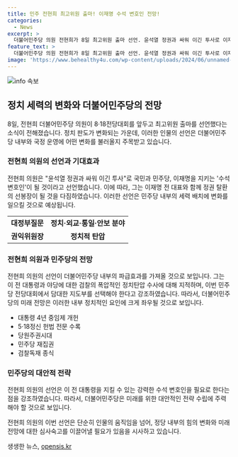 ```yaml
---
title: 민주 전현희 최고위원 출마! 이재명 수석 변호인 전망!
categories:
  - News
excerpt: >
  더불어민주당 의원 전현희가 8일 최고위원 출마 선언. 윤석열 정권과 싸워 이긴 투사로 이재명과 함께 정권 탈환 선봉장이 되겠다고 밝혀, 이 전 대표를 지키기 위한 수석 변호인 역할을 적극 표명. 권익위원장 시절 탄압에도 불구하고 민주당과 국민을 위해 싸운 경험 강조. 또한 대통령 4년 중임제 개헌, 5·18정신 헌법 전문 수록 등을 공약으로 내세움. 김두관 전 의원 당대표 후보 출마설에 대해서는 시너지를 내며 민주당 외연 확대에 도움이 될 것으로 언급함.
feature_text: >
  더불어민주당 의원 전현희가 8일 최고위원 출마 선언. 윤석열 정권과 싸워 이긴 투사로 이재명과 함께 정권 탈환 선봉장이 되겠다고 밝혀, 이 전 대표를 지키기 위한 수석 변호인 역할을 적극 표명. 권익위원장 시절 탄압에도 불구하고 민주당과 국민을 위해 싸운 경험 강조. 또한 대통령 4년 중임제 개헌, 5·18정신 헌법 전문 수록 등을 공약으로 내세움. 김두관 전 의원 당대표 후보 출마설에 대해서는 시너지를 내며 민주당 외연 확대에 도움이 될 것으로 언급함.
image: 'https://www.behealthy4u.com/wp-content/uploads/2024/06/unnamed-file.png'
---
```


<p><img src="https://www.behealthy4u.com/wp-content/uploads/2024/06/unnamed-file.png" alt="info 속보" /></p>

<h2 data-ke-size="size26">정치 세력의 변화와 더불어민주당의 전망</h2>

<p data-ke-size="size16">8일, 전현희 더불어민주당 의원이 8·18전당대회를 앞두고 최고위원 출마를 선언했다는 소식이 전해졌습니다. 정치 판도가 변화되는 가운데, 이러한 인물의 선언은 더불어민주당 내부와 국정 운영에 어떤 변화를 불러올지 주목받고 있습니다.</p>

<h3>전현희 의원의 선언과 기대효과</h3>

<p data-ke-size="size16">전현희 의원은 "윤석열 정권과 싸워 이긴 투사"로 국민과 민주당, 이재명을 지키는 '수석 변호인'이 될 것이라고 선언했습니다. 이에 따라, 그는 이재명 전 대표와 함께 정권 탈환의 선봉장이 될 것을 다짐하였습니다. 이러한 선언은 민주당 내부의 세력 배치에 변화를 일으킬 것으로 예상됩니다.</p>

<table>
    <tr>
        <td style="text-align: center; height: 17px;"><b>대정부질문</b></td>
        <td style="text-align: center; height: 17px;"><b>정치·외교·통일·안보 분야</b></td>
    </tr>
    <tr>
        <td style="text-align: center; height: 17px;"><b>권익위원장</b></td>
        <td style="text-align: center; height: 17px;"><b>정치적 탄압</b></td>
    </tr>
</table>

<h3>전현희 의원과 민주당의 전망</h3>

<p data-ke-size="size16">전현희 의원의 선언이 더불어민주당 내부의 파급효과를 가져올 것으로 보입니다. 그는 이 전 대통령과 야당에 대한 검찰의 폭압적인 정치탄압 수사에 대해 지적하며, 이번 민주당 전당대회에서 담대한 지도부를 선택해야 한다고 강조하였습니다. 따라서, 더불어민주당의 미래 전망은 이러한 내부 정치적인 요인에 크게 좌우될 것으로 보입니다.</p>

<ul>
    <li>대통령 4년 중임제 개헌</li>
    <li>5·18정신 헌법 전문 수록</li>
    <li>당원주권시대</li>
    <li>민주당 재집권</li>
    <li>검찰독재 종식</li>
</ul>

<h3>민주당의 대안적 전략</h3>

<p data-ke-size="size16">전현희 의원의 선언은 이 전 대통령을 지킬 수 있는 강력한 수석 변호인을 필요로 한다는 점을 강조하였습니다. 따라서, 더불어민주당은 미래를 위한 대안적인 전략 수립에 주력해야 할 것으로 보입니다.</p>

<p data-ke-size="size16">전현희 의원의 이번 선언은 단순히 인물의 움직임을 넘어, 정당 내부의 힘의 변화와 미래 전망에 대한 심사숙고를 이끌어낼 필요가 있음을 시사하고 있습니다.</p>
생생한 뉴스, <a href="https://opensis.kr" rel="dofollow">opensis.kr</a>



